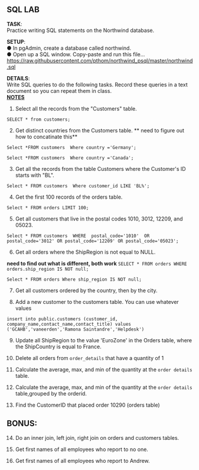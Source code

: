 ## SQL LAB 
**TASK**:  
Practice writing SQL statements on the Northwind database.  

**SETUP**:  
● In pgAdmin, create a database called northwind.  
● Open up a SQL window. Copy-paste and run this file...  
https://raw.githubusercontent.com/pthom/northwind_psql/master/northwind.sql  

**DETAILS**:  
Write SQL queries to do the following tasks. Record these queries in a text document so you
can repeat them in class.  
[**NOTES**](https://www.postgresqltutorial.com/postgresql-select/)

1. Select all the records from the "Customers" table.   

`SELECT *
from customers;`

2. Get distinct countries from the Customers table.
** need to figure out how to concatinate this**

`Select *FROM customers 
Where country ='Germany';`
 
`Select *FROM customers 
Where country ='Canada';`

3. Get all the records from the table Customers where the Customer's ID starts with "BL".  

`Select * FROM customers 
Where customer_id LIKE 'BL%';`

4. Get the first 100 records of the orders table.  

`Select * FROM orders LIMIT 100;`

5. Get all customers that live in the postal codes 1010, 3012, 12209, and 05023.  

`Select * FROM customers 
WHERE 
postal_code='1010' 
OR
postal_code='3012'
OR
postal_code='12209'
OR
postal_code='05023';`


6. Get all orders where the ShipRegion is not equal to NULL.    

**need to find out what is different, both work**
`SELECT *
FROM orders
WHERE orders.ship_region IS NOT null;`

`Select * FROM orders
Where ship_region IS NOT null;` 

7. Get all customers ordered by the country, then by the city.  




8. Add a new customer to the customers table. You can use whatever values  



`insert into public.customers (customer_id, company_name,contact_name,contact_title) values ('GCAHB','vaneerden','Ramona Saintandre','Helpdesk')`

9. Update all ShipRegion to the value 'EuroZone' in the Orders table, where the ShipCountry is equal to France.  


10. Delete all orders from `order_details` that have a quantity of 1 




11. Calculate the average, max, and min of the quantity at the `order details` table.




12. Calculate the average, max, and min of the quantity at the `order details` table,grouped by the orderid.  




13. Find the CustomerID that placed order 10290 (orders table)

  


## BONUS:
14. Do an inner join, left join, right join on orders and customers tables.


15. Get first names of all employees who report to no one.


16. Get first names of all employees who report to Andrew.
